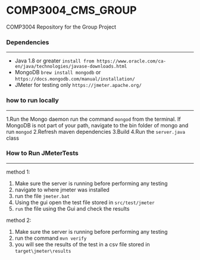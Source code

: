 # COMP3004_CMS_GROUP
COMP3004 Repository for the Group Project

### Dependencies

-----------------------
- Java 1.8 or greater `install from https://www.oracle.com/ca-en/java/technologies/javase-downloads.html`
- MongoDB `brew install mongodb` or `https://docs.mongodb.com/manual/installation/`
- JMeter for testing only `https://jmeter.apache.org/`
### how to run locally 

--------------------
1.Run the Mongo daemon run the command `mongod` from the terminal. If MongoDB is not part of your path, navigate to the bin folder of mongo and run `mongod`
2.Refresh maven dependencies
3.Build 
4.Run the `server.java` class

### How to Run JMeterTests

---------------------

method 1: 
1.  Make sure the server is running before performing any testing
2.  navigate to where jmeter was installed
3. run the file `jmeter.bat`
4. Using the gui open the test file stored in `src/test/jmeter`
5. `run` the file using the Gui and check the results 

method 2: 
1. Make sure the server is running before performing any testing
2. run the command `mvn verify`
3. you will see the results of the test in a csv file stored in `target\jmeter\results`
